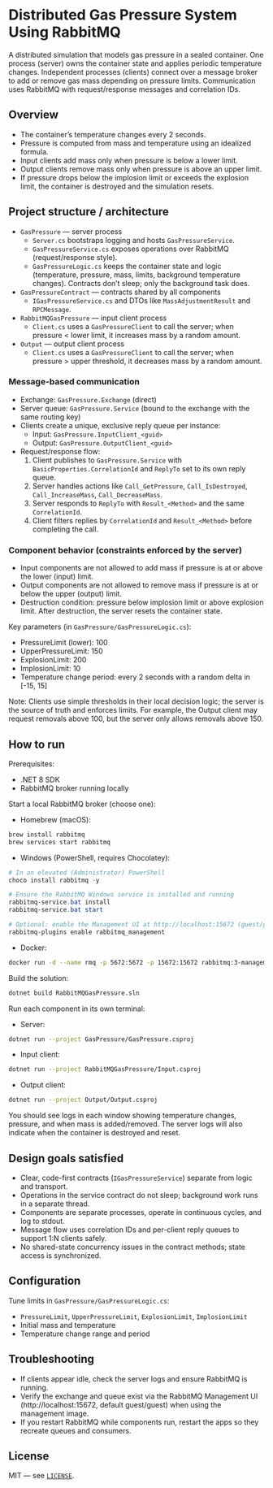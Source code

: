 # Distributed Gas Pressure System Using RabbitMQ

A distributed simulation that models gas pressure in a sealed container. One process (server) owns the container state and applies periodic temperature changes. Independent processes (clients) connect over a message broker to add or remove gas mass depending on pressure limits. Communication uses RabbitMQ with request/response messages and correlation IDs.

## Overview

- The container’s temperature changes every 2 seconds.
- Pressure is computed from mass and temperature using an idealized formula.
- Input clients add mass only when pressure is below a lower limit.
- Output clients remove mass only when pressure is above an upper limit.
- If pressure drops below the implosion limit or exceeds the explosion limit, the container is destroyed and the simulation resets.

## Project structure / architecture

- `GasPressure` — server process
  - `Server.cs` bootstraps logging and hosts `GasPressureService`.
  - `GasPressureService.cs` exposes operations over RabbitMQ (request/response style).
  - `GasPressureLogic.cs` keeps the container state and logic (temperature, pressure, mass, limits, background temperature changes). Contracts don’t sleep; only the background task does.
- `GasPressureContract` — contracts shared by all components
  - `IGasPressureService.cs` and DTOs like `MassAdjustmentResult` and `RPCMessage`.
- `RabbitMQGasPressure` — input client process
  - `Client.cs` uses a `GasPressureClient` to call the server; when pressure < lower limit, it increases mass by a random amount.
- `Output` — output client process
  - `Client.cs` uses a `GasPressureClient` to call the server; when pressure > upper threshold, it decreases mass by a random amount.

### Message-based communication

- Exchange: `GasPressure.Exchange` (direct)
- Server queue: `GasPressure.Service` (bound to the exchange with the same routing key)
- Clients create a unique, exclusive reply queue per instance:
  - Input: `GasPressure.InputClient_<guid>`
  - Output: `GasPressure.OutputClient_<guid>`
- Request/response flow:
  1. Client publishes to `GasPressure.Service` with `BasicProperties.CorrelationId` and `ReplyTo` set to its own reply queue.
  2. Server handles actions like `Call_GetPressure`, `Call_IsDestroyed`, `Call_IncreaseMass`, `Call_DecreaseMass`.
  3. Server responds to `ReplyTo` with `Result_<Method>` and the same `CorrelationId`.
  4. Client filters replies by `CorrelationId` and `Result_<Method>` before completing the call.

### Component behavior (constraints enforced by the server)

- Input components are not allowed to add mass if pressure is at or above the lower (input) limit.
- Output components are not allowed to remove mass if pressure is at or below the upper (output) limit.
- Destruction condition: pressure below implosion limit or above explosion limit. After destruction, the server resets the container state.

Key parameters (in `GasPressure/GasPressureLogic.cs`):
- PressureLimit (lower): 100
- UpperPressureLimit: 150
- ExplosionLimit: 200
- ImplosionLimit: 10
- Temperature change period: every 2 seconds with a random delta in [-15, 15]

Note: Clients use simple thresholds in their local decision logic; the server is the source of truth and enforces limits. For example, the Output client may request removals above 100, but the server only allows removals above 150.

## How to run

Prerequisites:
- .NET 8 SDK
- RabbitMQ broker running locally

Start a local RabbitMQ broker (choose one):

- Homebrew (macOS):
```bash
brew install rabbitmq
brew services start rabbitmq
```

- Windows (PowerShell, requires Chocolatey):
```powershell
# In an elevated (Administrator) PowerShell
choco install rabbitmq -y

# Ensure the RabbitMQ Windows service is installed and running
rabbitmq-service.bat install
rabbitmq-service.bat start

# Optional: enable the Management UI at http://localhost:15672 (guest/guest)
rabbitmq-plugins enable rabbitmq_management
```

- Docker:
```bash
docker run -d --name rmq -p 5672:5672 -p 15672:15672 rabbitmq:3-management
```

Build the solution:
```bash
dotnet build RabbitMQGasPressure.sln
```

Run each component in its own terminal:

- Server:
```bash
dotnet run --project GasPressure/GasPressure.csproj
```

- Input client:
```bash
dotnet run --project RabbitMQGasPressure/Input.csproj
```

- Output client:
```bash
dotnet run --project Output/Output.csproj
```

You should see logs in each window showing temperature changes, pressure, and when mass is added/removed. The server logs will also indicate when the container is destroyed and reset.

## Design goals satisfied

- Clear, code-first contracts (`IGasPressureService`) separate from logic and transport.
- Operations in the service contract do not sleep; background work runs in a separate thread.
- Components are separate processes, operate in continuous cycles, and log to stdout.
- Message flow uses correlation IDs and per-client reply queues to support 1:N clients safely.
- No shared-state concurrency issues in the contract methods; state access is synchronized.

## Configuration

Tune limits in `GasPressure/GasPressureLogic.cs`:
- `PressureLimit`, `UpperPressureLimit`, `ExplosionLimit`, `ImplosionLimit`
- Initial mass and temperature
- Temperature change range and period

## Troubleshooting

- If clients appear idle, check the server logs and ensure RabbitMQ is running.
- Verify the exchange and queue exist via the RabbitMQ Management UI (http://localhost:15672, default guest/guest) when using the management image.
- If you restart RabbitMQ while components run, restart the apps so they recreate queues and consumers.

## License

MIT — see [`LICENSE`](./LICENSE).
